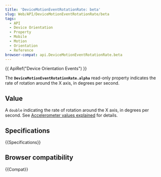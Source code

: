 ```yaml
---
title: 'DeviceMotionEventRotationRate: beta'
slug: Web/API/DeviceMotionEventRotationRate/beta
tags:
  - API
  - Device Orientation
  - Property
  - Mobile
  - Motion
  - Orientation
  - Reference
browser-compat: api.DeviceMotionEventRotationRate.beta
---
```

{{ ApiRef("Device Orientation Events") }}

The **`DeviceMotionEventRotationRate.alpha`** read-only property indicates the rate of rotation around the X axis, in degrees per second.

## Value

A `double` indicating the rate of rotation around the X axis, in degrees per second.
See [Accelerometer values explained](/en-US/docs/Web/Events/Detecting_device_orientation#accelerometer_values_explained) for details.

## Specifications

{{Specifications}}

## Browser compatibility

{{Compat}}
